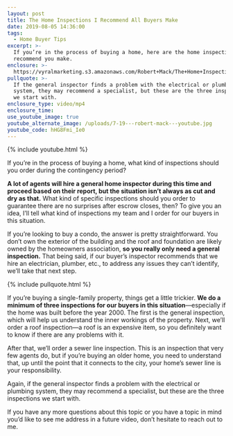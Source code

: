 ```yaml
---
layout: post
title: The Home Inspections I Recommend All Buyers Make
date: 2019-08-05 14:36:00
tags:
  - Home Buyer Tips
excerpt: >-
  If you’re in the process of buying a home, here are the home inspections I
  recommend you make.
enclosure: >-
  https://vyralmarketing.s3.amazonaws.com/Robert+Mack/The+Home+Inspections+I+Recommend+All+Buyers+Make.mp4
pullquote: >-
  If the general inspector finds a problem with the electrical or plumbing
  system, they may recommend a specialist, but these are the three inspections
  we start with.
enclosure_type: video/mp4
enclosure_time:
use_youtube_image: true
youtube_alternate_image: /uploads/7-19---robert-mack---youtube.jpg
youtube_code: hHG8Fmi_Ie0
---
```


{% include youtube.html %}

If you’re in the process of buying a home, what kind of inspections should you order during the contingency period?

**A lot of agents will hire a general home inspector during this time and proceed based on their report, but the situation isn’t always as cut and dry as that.** What kind of specific inspections should you order to guarantee there are no surprises after escrow closes, then? To give you an idea, I’ll tell what kind of inspections my team and I order for our buyers in this situation.&nbsp;

If you’re looking to buy a condo, the answer is pretty straightforward. You don’t own the exterior of the building and the roof and foundation are likely owned by the homeowners association, **so you really only need a general inspection.** That being said, if our buyer’s inspector recommends that we hire an electrician, plumber, etc., to address any issues they can’t identify, we’ll take that next step.&nbsp;

{% include pullquote.html %}

If you’re buying a single-family property, things get a little trickier. **We do a minimum of three inspections for our buyers in this situation**—especially if the home was built before the year 2000. The first is the general inspection, which will help us understand the inner workings of the property. Next, we’ll order a roof inspection—a roof is an expensive item, so you definitely want to know if there are any problems with it.&nbsp;

After that, we’ll order a sewer line inspection. This is an inspection that very few agents do, but if you’re buying an older home, you need to understand that, up until the point that it connects to the city, your home’s sewer line is your responsibility.&nbsp;

Again, if the general inspector finds a problem with the electrical or plumbing system, they may recommend a specialist, but these are the three inspections we start with.&nbsp;

If you have any more questions about this topic or you have a topic in mind you’d like to see me address in a future video, don’t hesitate to reach out to me.